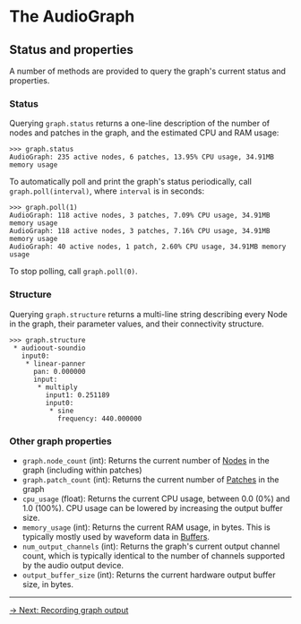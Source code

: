 # The AudioGraph

## Status and properties 

A number of methods are provided to query the graph's current status and properties.

### Status

Querying `graph.status` returns a one-line description of the number of nodes and patches in the graph, and the estimated CPU and RAM usage:

```
>>> graph.status
AudioGraph: 235 active nodes, 6 patches, 13.95% CPU usage, 34.91MB memory usage
```

To automatically poll and print the graph's status periodically, call `graph.poll(interval)`, where `interval` is in seconds:

```
>>> graph.poll(1)
AudioGraph: 118 active nodes, 3 patches, 7.09% CPU usage, 34.91MB memory usage
AudioGraph: 118 active nodes, 3 patches, 7.16% CPU usage, 34.91MB memory usage
AudioGraph: 40 active nodes, 1 patch, 2.60% CPU usage, 34.91MB memory usage
```

To stop polling, call `graph.poll(0)`.

### Structure

Querying `graph.structure` returns a multi-line string describing every Node in the graph, their parameter values, and their connectivity structure.

```
>>> graph.structure
 * audioout-soundio
   input0:
    * linear-panner
      pan: 0.000000
      input:
       * multiply
         input1: 0.251189
         input0:
          * sine
            frequency: 440.000000
```

### Other graph properties

- `graph.node_count` (int): Returns the current number of [Nodes](/node) in the graph (including within patches)
- `graph.patch_count` (int): Returns the current number of [Patches](/patch) in the graph
- `cpu_usage` (float): Returns the current CPU usage, between 0.0 (0%) and 1.0 (100%). CPU usage can be lowered by increasing the output buffer size.
- `memory_usage` (int): Returns the current RAM usage, in bytes. This is typically mostly used by waveform data in [Buffers](/buffer).
- `num_output_channels` (int): Returns the graph's current output channel count, which is typically identical to the number of channels supported by the audio output device.
- `output_buffer_size` (int): Returns the current hardware output buffer size, in bytes.

---

[→ Next: Recording graph output](/graph/recording)